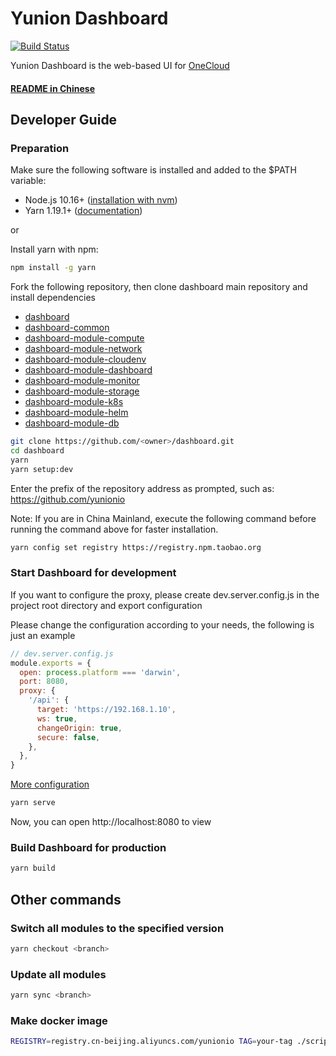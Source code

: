 # Yunion Dashboard

[![Build Status](https://www.travis-ci.org/yunionio/dashboard.svg?branch=master)](https://www.travis-ci.org/yunionio/dashboard)

Yunion Dashboard is the web-based UI for [OneCloud](https://github.com/yunionio/onecloud)

#### [README in Chinese](./README-CN.md)

## Developer Guide

### Preparation

Make sure the following software is installed and added to the $PATH variable:

- Node.js 10.16+ ([installation with nvm](https://github.com/creationix/nvm#usage))
- Yarn 1.19.1+ ([documentation](https://classic.yarnpkg.com/en/docs/install))

or

Install yarn with npm:

```sh
npm install -g yarn
```

Fork the following repository, then clone dashboard main repository and install dependencies

- [dashboard](https://github.com/yunionio/dashboard)
- [dashboard-common](https://github.com/yunionio/dashboard-common)
- [dashboard-module-compute](https://github.com/yunionio/dashboard-module-compute)
- [dashboard-module-network](https://github.com/yunionio/dashboard-module-network)
- [dashboard-module-cloudenv](https://github.com/yunionio/dashboard-module-cloudenv)
- [dashboard-module-dashboard](https://github.com/yunionio/dashboard-module-dashboard)
- [dashboard-module-monitor](https://github.com/yunionio/dashboard-module-monitor)
- [dashboard-module-storage](https://github.com/yunionio/dashboard-module-storage)
- [dashboard-module-k8s](https://github.com/yunionio/dashboard-module-k8s)
- [dashboard-module-helm](https://github.com/yunionio/dashboard-module-helm)
- [dashboard-module-db](https://github.com/yunionio/dashboard-module-db)

```sh
git clone https://github.com/<owner>/dashboard.git
cd dashboard
yarn
yarn setup:dev
```

Enter the prefix of the repository address as prompted, such as: https://github.com/yunionio

Note: If you are in China Mainland, execute the following command before running the command above for faster installation.

```sh
yarn config set registry https://registry.npm.taobao.org
```

### Start Dashboard for development

If you want to configure the proxy, please create dev.server.config.js in the project root directory and export configuration

Please change the configuration according to your needs, the following is just an example

```javascript
// dev.server.config.js
module.exports = {
  open: process.platform === 'darwin',
  port: 8080,
  proxy: {
    '/api': {
      target: 'https://192.168.1.10',
      ws: true,
      changeOrigin: true,
      secure: false,
    },
  },
}
```

[More configuration](https://webpack.js.org/configuration/dev-server/)

```sh
yarn serve
```

Now, you can open http://localhost:8080 to view

### Build Dashboard for production

```sh
yarn build
```

## Other commands

### Switch all modules to the specified version

```sh
yarn checkout <branch>
```

### Update all modules

```sh
yarn sync <branch>
```

### Make docker image

```bash
REGISTRY=registry.cn-beijing.aliyuncs.com/yunionio TAG=your-tag ./scripts/docker-push.sh
```
